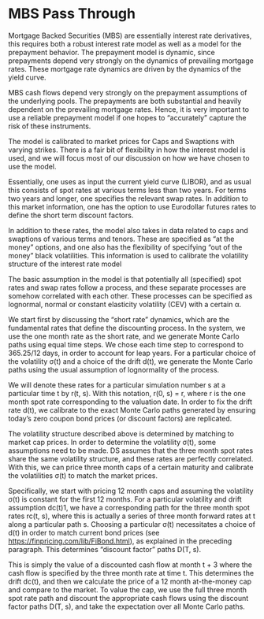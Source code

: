 # MBS Pass Through

Mortgage Backed Securities (MBS) are essentially interest rate derivatives, this requires both a robust interest rate model as well as a model for the prepayment behavior. The prepayment model is dynamic, since prepayments depend very strongly on the dynamics of prevailing mortgage rates. These mortgage rate dynamics are driven by the dynamics of the yield curve.

MBS cash flows depend very strongly on the prepayment assumptions of the underlying pools. The prepayments are both substantial and heavily dependent on the prevailing mortgage rates. Hence, it is very important to use a reliable prepayment model if one hopes to “accurately” capture the risk of these instruments.

The model is calibrated to market prices for Caps and Swaptions with varying strikes. There is a fair bit of flexibility in how the interest model is used, and we will focus most of our discussion on how we have chosen to use the model.

Essentially, one uses as input the current yield curve (LIBOR), and as usual this consists of spot rates at various terms less than two years. For terms two years and longer, one specifies the relevant swap rates. In addition to this market information, one has the option to use Eurodollar futures rates to define the short term discount factors. 

In addition to these rates, the model also takes in data related to caps and swaptions of various terms and tenors. These are specified as “at the money” options, and one also has the flexibility of specifying “out of the money” black volatilities. This information is used to calibrate the volatility structure of the interest rate model

The basic assumption in the model is that potentially all (specified) spot rates and swap rates follow a process, and these separate processes are somehow correlated with each other. These processes can be specified as lognormal, normal or constant elasticity volatility (CEV) with a certain α.

We start first by discussing the “short rate” dynamics, which are the fundamental rates that define the discounting process. In the system, we use the one month rate as
the short rate, and we generate Monte Carlo paths using equal time steps. We chose each time step to correspond to 365.25/12 days, in order to account for leap years. For a particular choice of the volatility σ(t) and a choice of the drift d(t), we generate the Monte Carlo paths using the usual assumption of lognormality of the process. 

We will denote these rates for a particular simulation number s at a particular time t by r(t, s). With this notation, r(0, s) = r, where r is the one month spot rate corresponding to the valuation date. In order to fix the drift rate d(t), we calibrate to the exact Monte Carlo paths generated by ensuring today’s zero coupon bond prices (or discount factors) are replicated. 

The volatility structure described above is determined by matching to market cap prices. In order to determine the volatility σ(t), some assumptions need to be made. DS assumes that the three month spot rates share the same volatility structure, and these rates are perfectly correlated. With this, we can price three month caps of a certain maturity and calibrate the volatilities σ(t) to match the market prices.  

Specifically, we start with pricing 12 month caps and assuming the volatility σ(t) is constant for the first 12 months. For a particular volatility and drift assumption dc(t)1, we have a corresponding path for the three month spot rates rc(t, s), where this is actually a series of three month forward rates at t along a particular path s. Choosing a particular σ(t) necessitates a choice of d(t) in order to match current bond prices (see https://finpricing.com/lib/FiBond.html), as explained in the preceding paragraph. This determines “discount factor” paths D(T, s).

This is simply the value of a discounted cash flow at month t + 3 where the cash flow is specified by the three month rate at time t. This determines the drift dc(t), and then we calculate the price of a 12 month at-the-money cap and compare to the market. To value the cap, we use the full three month spot rate path and discount the appropriate cash flows using the discount factor paths D(T, s), and take the expectation over all Monte Carlo paths. 





